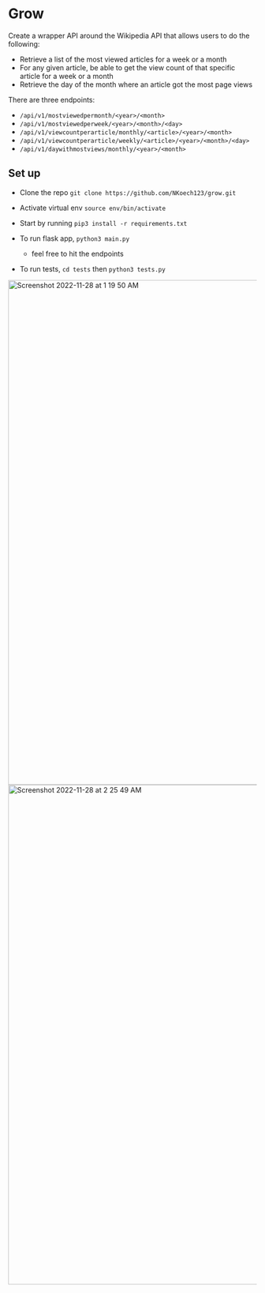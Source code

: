 # Grow
Create a wrapper API around the Wikipedia API that allows users to do the
following:
- Retrieve a list of the most viewed articles for a week or a month
- For any given article, be able to get the view count of that specific article for a
week or a month
- Retrieve the day of the month where an article got the most page views

There are three endpoints:

* `/api/v1/mostviewedpermonth/<year>/<month>` 
* `/api/v1/mostviewedperweek/<year>/<month>/<day>` 
* `/api/v1/viewcountperarticle/monthly/<article>/<year>/<month>`
* `/api/v1/viewcountperarticle/weekly/<article>/<year>/<month>/<day>`
* `/api/v1/daywithmostviews/monthly/<year>/<month>` 


## Set up
* Clone the repo `git clone https://github.com/NKoech123/grow.git`
* Activate virtual env `source env/bin/activate`
* Start by running `pip3 install -r requirements.txt`
* To run flask app, `python3 main.py`
	* feel free to hit the endpoints
	
	
* To run tests, `cd tests` then `python3 tests.py`

<img width="1023" alt="Screenshot 2022-11-28 at 1 19 50 AM" src="https://user-images.githubusercontent.com/84946242/204240203-25855187-d7ec-493a-930e-5372b7fbacc6.png">

<img width="1013" alt="Screenshot 2022-11-28 at 2 25 49 AM" src="https://user-images.githubusercontent.com/84946242/204254726-87282728-76b1-444e-9bb5-a6b27222804e.png">

